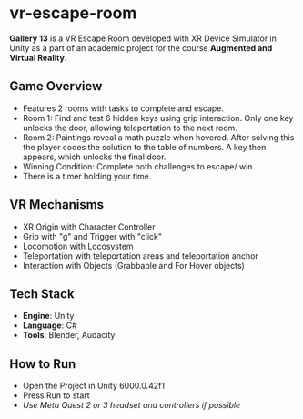 # vr-escape-room
**Gallery 13** is a VR Escape Room developed with XR Device Simulator in Unity as a part of an academic project for the course **Augmented and Virtual Reality**.

## Game Overview
- Features 2 rooms with tasks to complete and escape.
- Room 1: Find and test 6 hidden keys using grip interaction. Only one key unlocks the door, allowing teleportation to the next room.
- Room 2: Paintings reveal a math puzzle when hovered. After solving this the player codes the solution to the table of numbers. A key then appears, which unlocks the final door.
- Winning Condition: Complete both challenges to escape/ win.
- There is a timer holding your time.

## VR Mechanisms
- XR Origin with Character Controller
- Grip with "g" and Trigger with "click"
- Locomotion with Locosystem
- Teleportation with teleportation areas and teleportation anchor
- Interaction with Objects (Grabbable and For Hover objects)

## Tech Stack
- **Engine**: Unity
- **Language**: C#
- **Tools**: Blender, Audacity

## How to Run
- Open the Project in Unity 6000.0.42f1
- Press Run to start
- *Use Meta Quest 2 or 3 headset and controllers if possible*
